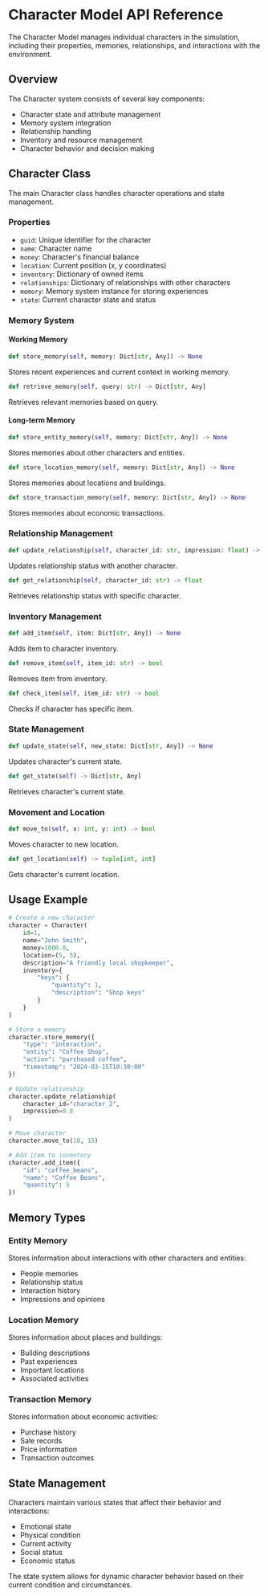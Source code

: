 # Character Model API Reference

The Character Model manages individual characters in the simulation, including their properties, memories, relationships, and interactions with the environment.

## Overview

The Character system consists of several key components:
- Character state and attribute management
- Memory system integration
- Relationship handling
- Inventory and resource management
- Character behavior and decision making

## Character Class

The main Character class handles character operations and state management.

### Properties

- `guid`: Unique identifier for the character
- `name`: Character name
- `money`: Character's financial balance
- `location`: Current position (x, y coordinates)
- `inventory`: Dictionary of owned items
- `relationships`: Dictionary of relationships with other characters
- `memory`: Memory system instance for storing experiences
- `state`: Current character state and status

### Memory System

#### Working Memory

```python
def store_memory(self, memory: Dict[str, Any]) -> None
```
Stores recent experiences and current context in working memory.

```python
def retrieve_memory(self, query: str) -> Dict[str, Any]
```
Retrieves relevant memories based on query.

#### Long-term Memory

```python
def store_entity_memory(self, memory: Dict[str, Any]) -> None
```
Stores memories about other characters and entities.

```python
def store_location_memory(self, memory: Dict[str, Any]) -> None
```
Stores memories about locations and buildings.

```python
def store_transaction_memory(self, memory: Dict[str, Any]) -> None
```
Stores memories about economic transactions.

### Relationship Management

```python
def update_relationship(self, character_id: str, impression: float) -> None
```
Updates relationship status with another character.

```python
def get_relationship(self, character_id: str) -> float
```
Retrieves relationship status with specific character.

### Inventory Management

```python
def add_item(self, item: Dict[str, Any]) -> None
```
Adds item to character inventory.

```python
def remove_item(self, item_id: str) -> bool
```
Removes item from inventory.

```python
def check_item(self, item_id: str) -> bool
```
Checks if character has specific item.

### State Management

```python
def update_state(self, new_state: Dict[str, Any]) -> None
```
Updates character's current state.

```python
def get_state(self) -> Dict[str, Any]
```
Retrieves character's current state.

### Movement and Location

```python
def move_to(self, x: int, y: int) -> bool
```
Moves character to new location.

```python
def get_location(self) -> tuple[int, int]
```
Gets character's current location.

## Usage Example

```python
# Create a new character
character = Character(
    id=1,
    name="John Smith",
    money=1000.0,
    location=(5, 5),
    description="A friendly local shopkeeper",
    inventory={
        "keys": {
            "quantity": 1,
            "description": "Shop keys"
        }
    }
)

# Store a memory
character.store_memory({
    "type": "interaction",
    "entity": "Coffee Shop",
    "action": "purchased coffee",
    "timestamp": "2024-03-15T10:30:00"
})

# Update relationship
character.update_relationship(
    character_id="character_2",
    impression=0.8
)

# Move character
character.move_to(10, 15)

# Add item to inventory
character.add_item({
    "id": "coffee_beans",
    "name": "Coffee Beans",
    "quantity": 5
})
```

## Memory Types

### Entity Memory
Stores information about interactions with other characters and entities:
- People memories
- Relationship status
- Interaction history
- Impressions and opinions

### Location Memory
Stores information about places and buildings:
- Building descriptions
- Past experiences
- Important locations
- Associated activities

### Transaction Memory
Stores information about economic activities:
- Purchase history
- Sale records
- Price information
- Transaction outcomes

## State Management

Characters maintain various states that affect their behavior and interactions:
- Emotional state
- Physical condition
- Current activity
- Social status
- Economic status

The state system allows for dynamic character behavior based on their current condition and circumstances. 